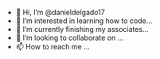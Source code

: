 - 👋 Hi, I’m @danieldelgado17
- 👀 I’m interested in learning how to code...
- 🌱 I’m currently finishing my associates...
- 💞️ I’m looking to collaborate on ...
- 📫 How to reach me ...

<!---
danieldelgado17/danieldelgado17 is a ✨ special ✨ repository because its `README.md` (this file) appears on your GitHub profile.
You can click the Preview link to take a look at your changes.
--->
